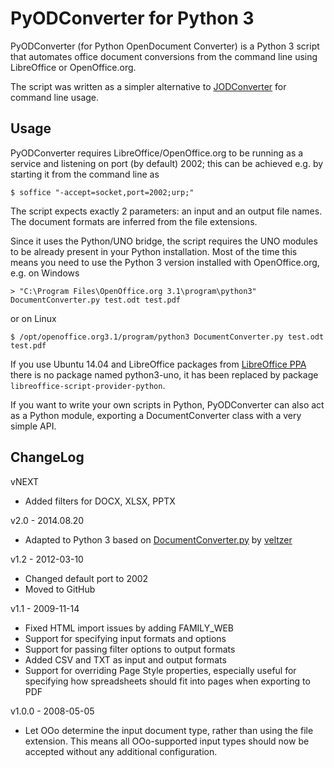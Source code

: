 PyODConverter for Python 3
==========================

PyODConverter (for Python OpenDocument Converter) is a Python 3 script that
automates office document conversions from the command line using
LibreOffice or OpenOffice.org.

The script was written as a simpler alternative to
[JODConverter](http://code.google.com/p/jodconverter/) for command line usage.

Usage
-----

PyODConverter requires LibreOffice/OpenOffice.org to be running as a service
and listening on port (by default) 2002; this can be achieved e.g. by starting
it from the command line as

    $ soffice "-accept=socket,port=2002;urp;"

The script expects exactly 2 parameters: an input and an output file names.
The document formats are inferred from the file extensions.

Since it uses the Python/UNO bridge, the script requires the UNO modules to be
already present in your Python installation. Most of the time this means you
need to use the Python 3 version installed with OpenOffice.org, e.g. on Windows

    > "C:\Program Files\OpenOffice.org 3.1\program\python3" DocumentConverter.py test.odt test.pdf

or on Linux

    $ /opt/openoffice.org3.1/program/python3 DocumentConverter.py test.odt test.pdf


If you use Ubuntu 14.04 and LibreOffice packages from [LibreOffice PPA](https://launchpad.net/~libreoffice/+archive/ubuntu/ppa) there is no package named python3-uno, 
it has been replaced by package `libreoffice-script-provider-python`.

If you want to write your own scripts in Python, PyODConverter can also act as
a Python module, exporting a DocumentConverter class with a very simple API.

ChangeLog
---------

vNEXT

* Added filters for DOCX, XLSX, PPTX

v2.0 - 2014.08.20

* Adapted to Python 3 based on [DocumentConverter.py](https://raw.githubusercontent.com/veltzer/linuxapi/master/scripts/DocumentConverter.py) by [veltzer](https://github.com/veltzer)

v1.2 - 2012-03-10

* Changed default port to 2002
* Moved to GitHub

v1.1 - 2009-11-14

* Fixed HTML import issues by adding FAMILY\_WEB
* Support for specifying input formats and options
* Support for passing filter options to output formats
* Added CSV and TXT as input and output formats
* Support for overriding Page Style properties, especially useful for specifying
  how spreadsheets should fit into pages when exporting to PDF

v1.0.0 - 2008-05-05

* Let OOo determine the input document type, rather than using the file
  extension. This means all OOo-supported input types should now be accepted
  without any additional configuration.

